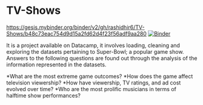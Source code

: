 # TV-Shows
https://gesis.mybinder.org/binder/v2/gh/rashidhir6/TV-Shows/b48c73eac754d9d15a2fd62d4f23f56adf9aa280
[![Binder](https://mybinder.org/badge_logo.svg)](https://mybinder.org/v2/gh/rashidhir6/TV-Shows/master?filepath=https%3A%2F%2Fgithub.com%2Frashidhir6%2FTV-Shows%2Fblob%2Fmaster%2FREADME.md)

It is a project available on Datacamp, it involves loading, cleaning and exploring the datasets pertaining to Super-Bowl; a popular game show.
Answers to the following questions are found out through the analysis of the information represented in the datasets.

*What are the most extreme game outcomes?
*How does the game affect television viewership?
*How have viewership, TV ratings, and ad cost evolved over time?
*Who are the most prolific musicians in terms of halftime show performances?

